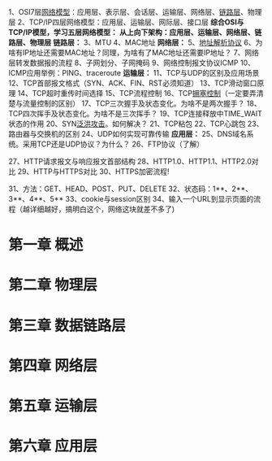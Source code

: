 1、OSI7层[网络模型](https://www.zhihu.com/search?q=网络模型&search_source=Entity&hybrid_search_source=Entity&hybrid_search_extra={"sourceType"%3A"answer"%2C"sourceId"%3A2262295084})：应用层、表示层、会话层、运输层、网络层、[链路层](https://www.zhihu.com/search?q=链路层&search_source=Entity&hybrid_search_source=Entity&hybrid_search_extra={"sourceType"%3A"answer"%2C"sourceId"%3A1949920314})、物理层
2、TCP/IP四层网络模型：应用层、运输层、网际层、接口层
**综合OSI与TCP/IP模型，学习五层网络模型：**
**从上向下架构：应用层、运输层、网络层、链路层、物理层**
**链路层：**
3、MTU
4、MAC地址
**网络层：**
5、[地址解析协议](https://www.zhihu.com/search?q=地址解析协议&search_source=Entity&hybrid_search_source=Entity&hybrid_search_extra={"sourceType"%3A"answer"%2C"sourceId"%3A2262295084})
6、为啥有IP地址还需要MAC地址？同理，为啥有了MAC地址还需要IP地址？
7、网络层转发数据报的流程
8、子网划分、子网掩码
9、网络控制报文协议ICMP
10、ICMP应用举例：PING、traceroute
**运输层：**
11、TCP与UDP的区别及应用场景
12、TCP首部报文格式（SYN、ACK、FIN、RST必须知道）
13、TCP滑动窗口原理
14、TCP超时重传时间选择
15、TCP流程控制
16、TCP[拥塞控制](https://www.zhihu.com/search?q=拥塞控制&search_source=Entity&hybrid_search_source=Entity&hybrid_search_extra={"sourceType"%3A"answer"%2C"sourceId"%3A1949920314})（一定要弄清楚与流量控制的区别）
17、TCP三次握手及状态变化。为啥不是两次握手？
18、TCP四次挥手及状态变化。为啥不是三次挥手？
19、TCP连接释放中TIME_WAIT状态的作用
20、SYN[泛洪攻击](https://www.zhihu.com/search?q=泛洪攻击&search_source=Entity&hybrid_search_source=Entity&hybrid_search_extra={"sourceType"%3A"answer"%2C"sourceId"%3A2262295084})。如何解决？
21、TCP粘包
22、TCP心跳包
23、路由器与交换机的区别
24、UDP如何实现可靠传输
**应用层：**
25、DNS域名系统。采用TCP还是UDP协议？为什么？
26、FTP协议（了解）

27、HTTP请求报文与响应报文首部结构
28、HTTP1.0、HTTP1.1、HTTP2.0对比
29、HTTP与HTTPS对比
30、HTTPS加密流程!

31、方法：GET、HEAD、POST、PUT、DELETE
32、状态码：1**、2**、3**、4**、5**
33、cookie与session区别
34、输入一个URL到显示页面的流程（越详细越好，搞明白这个，网络这块就差不多了)



# 第一章 概述

# 第二章 物理层

# 第三章 数据链路层

# 第四章 网络层

# 第五章 运输层

# 第六章 应用层



